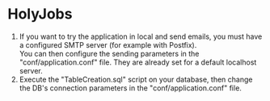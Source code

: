 # HolyJobs
1. If you want to try the application in local and send emails, you must have a configured SMTP server (for example with Postfix).  
   You can then configure the sending parameters in the "conf/application.conf" file. They are already set for a default localhost server.
2. Execute the "TableCreation.sql" script on your database, then change the DB's connection parameters in the "conf/application.conf" file.
